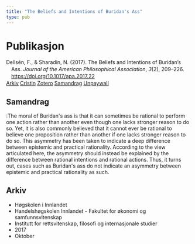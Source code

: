 ```yaml
---
title: "The Beliefs and Intentions of Buridan's Ass"
type: pub
---
```

<h1>Publikasjon</h1>
<article id="csl-bib-container-RRFL2QJC" class="csl-bib-container">
  <div class="csl-bib-body" style="line-height: 1.35; padding-left: 1em; text-indent:-1em;">
  <div class="csl-entry">Dells&#xE9;n, F., &amp; Sharadin, N. (2017). The Beliefs and Intentions of Buridan&#x2019;s Ass. <i>Journal of the American Philosophical Association</i>, <i>3</i>(2), 209&#x2013;226. <a href="https://doi.org/10.1017/apa.2017.22">https://doi.org/10.1017/apa.2017.22</a></div>
</div>
  <div class="csl-bib-buttons">
    <a href="#taxonomy-article-RRFL2QJC" class="csl-bib-button">Arkiv</a>
    <a href="https://app.cristin.no/results/show.jsf?id=1503968" alt="Cristin URL" class="csl-bib-button">Cristin</a>
    <a href="http://zotero.org/groups/5022929/items/RRFL2QJC" alt="Zotero URL" class="csl-bib-button">Zotero</a>
    <a href="#abstract-article-RRFL2QJC" class="csl-bib-button">Samandrag</a>
    <a href="https://philpapers.org/archive/SHATBA-5.pdf" class="csl-bib-button">Unpaywall</a>
  </div>
  <div id="csl-bib-meta-container-RRFL2QJC"></div>
</article>
<div id="csl-bib-meta-RRFL2QJC" class="csl-bib-meta">
  <article id="abstract-article-RRFL2QJC" class="abstract-article">
    <h1>Samandrag</h1>
    :The moral of Buridan's ass is that it can sometimes be rational to perform one action rather than another even though one lacks stronger reason to do so. Yet, it is also commonly believed that it cannot ever be rational to believe one proposition rather than another if one lacks stronger reason to do so. This asymmetry has been taken to indicate a deep difference between epistemic and practical rationality. According to the view articulated here, the asymmetry should instead be explained by the difference between rational intentions and rational actions. Thus, it turns out, cases such as Buridan's ass do not indicate an asymmetry between epistemic and practical rationality as such.
  </article>
  <article id="taxonomy-article-RRFL2QJC" class="taxonomy-article">
    <h1>Arkiv</h1>
    <ul>
      <li>Høgskolen i Innlandet</li>
      <li>Handelshøgskolen Innlandet - Fakultet for økonomi og samfunnsvitenskap</li>
      <li>Institutt for rettsvitenskap, filosofi og internasjonale studier</li>
      <li>2017</li>
      <li>Oktober</li>
    </ul>
  </article>
</div>

